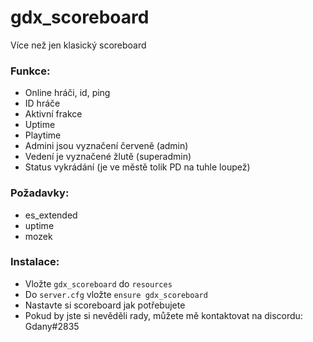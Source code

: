 # gdx_scoreboard
 Více než jen klasický scoreboard

### Funkce:
- Online hráči, id, ping
- ID hráče
- Aktivní frakce
- Uptime
- Playtime
- Admini jsou vyznačení červeně (admin)
- Vedení je vyznačené žlutě (superadmin)
- Status vykrádání (je ve městě tolik PD na tuhle loupež)

### Požadavky:
- es_extended
- uptime
- mozek

### Instalace:
- Vložte `gdx_scoreboard` do `resources`
- Do `server.cfg` vložte `ensure gdx_scoreboard`
- Nastavte si scoreboard jak potřebujete
- Pokud by jste si nevěděli rady, můžete mě kontaktovat na discordu: Gdany#2835

